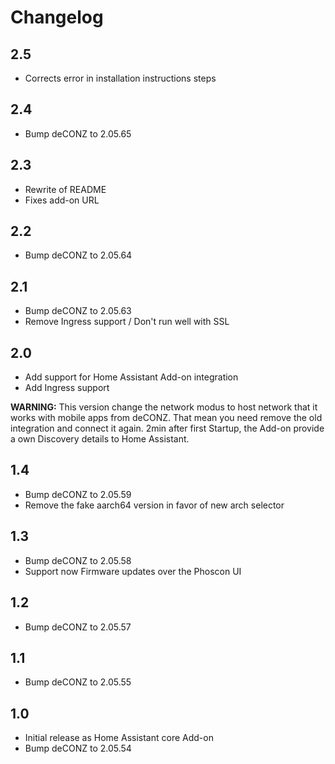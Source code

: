 # Changelog

## 2.5

- Corrects error in installation instructions steps

## 2.4

- Bump deCONZ to 2.05.65

## 2.3

- Rewrite of README
- Fixes add-on URL

## 2.2

- Bump deCONZ to 2.05.64

## 2.1

- Bump deCONZ to 2.05.63
- Remove Ingress support / Don't run well with SSL

## 2.0

- Add support for Home Assistant Add-on integration
- Add Ingress support

**WARNING:** This version change the network modus to host network that it works with mobile apps from deCONZ. That mean you need remove the old integration and connect it again. 2min after first Startup, the Add-on provide a own Discovery details to Home Assistant.

## 1.4

- Bump deCONZ to 2.05.59
- Remove the fake aarch64 version in favor of new arch selector

## 1.3

- Bump deCONZ to 2.05.58
- Support now Firmware updates over the Phoscon UI

## 1.2

- Bump deCONZ to 2.05.57

## 1.1

- Bump deCONZ to 2.05.55

## 1.0

- Initial release as Home Assistant core Add-on
- Bump deCONZ to 2.05.54
